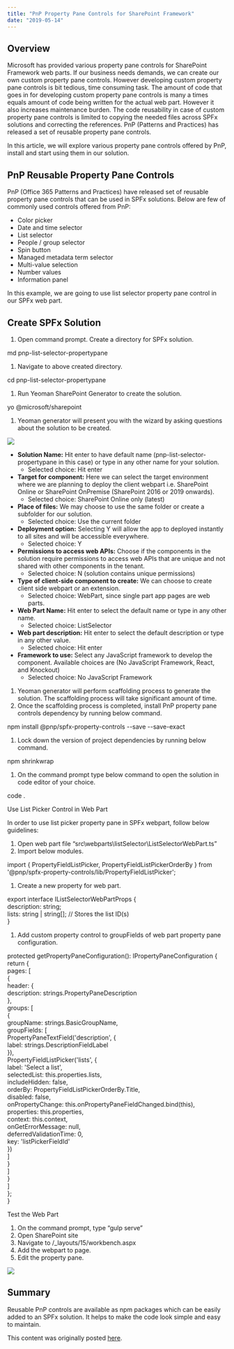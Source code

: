 ```yaml
---
title: "PnP Property Pane Controls for SharePoint Framework"
date: "2019-05-14"
---
```


## Overview

Microsoft has provided various property pane controls for SharePoint Framework web parts. If our business needs demands, we can create our own custom property pane controls. However developing custom property pane controls is bit tedious, time consuming task. The amount of code that goes in for developing custom property pane controls is many a times equals amount of code being written for the actual web part. However it also increases maintenance burden. The code reusability in case of custom property pane controls is limited to copying the needed files across SPFx solutions and correcting the references. PnP (Patterns and Practices) has released a set of reusable property pane controls.

In this article, we will explore various property pane controls offered by PnP, install and start using them in our solution.

## PnP Reusable Property Pane Controls

PnP (Office 365 Patterns and Practices) have released set of reusable property pane controls that can be used in SPFx solutions. Below are few of commonly used controls offered from PnP:

- Color picker
- Date and time selector
- List selector
- People / group selector
- Spin button
- Managed metadata term selector
- Multi-value selection
- Number values
- Information panel

In this example, we are going to use list selector property pane control in our SPFx web part.

## Create SPFx Solution

1. Open command prompt. Create a directory for SPFx solution.

md pnp-list-selector-propertypane

1. Navigate to above created directory.

cd pnp-list-selector-propertypane

1. Run Yeoman SharePoint Generator to create the solution.

yo @microsoft/sharepoint

1. Yeoman generator will present you with the wizard by asking questions about the solution to be created.

![](https://nanddeepnachanblogs.com/wp-content/uploads/2020/03/word-image-379.png)

- **Solution Name:** Hit enter to have default name (pnp-list-selector-propertypane in this case) or type in any other name for your solution.
    - Selected choice: Hit enter
- **Target for component:** Here we can select the target environment where we are planning to deploy the client webpart i.e. SharePoint Online or SharePoint OnPremise (SharePoint 2016 or 2019 onwards).
    - Selected choice: SharePoint Online only (latest)
- **Place of files:** We may choose to use the same folder or create a subfolder for our solution.
    - Selected choice: Use the current folder
- **Deployment option:** Selecting Y will allow the app to deployed instantly to all sites and will be accessible everywhere.
    - Selected choice: Y
- **Permissions to access web APIs:** Choose if the components in the solution require permissions to access web APIs that are unique and not shared with other components in the tenant.
    - Selected choice: N (solution contains unique permissions)
- **Type of client-side component to create:** We can choose to create client side webpart or an extension.
    - Selected choice: WebPart, since single part app pages are web parts.
- **Web Part Name:** Hit enter to select the default name or type in any other name.
    - Selected choice: ListSelector
- **Web part description:** Hit enter to select the default description or type in any other value.
    - Selected choice: Hit enter
- **Framework to use:** Select any JavaScript framework to develop the component. Available choices are (No JavaScript Framework, React, and Knockout)
    - Selected choice: No JavaScript Framework

1. Yeoman generator will perform scaffolding process to generate the solution. The scaffolding process will take significant amount of time.
2. Once the scaffolding process is completed, install PnP property pane controls dependency by running below command.

npm install @pnp/spfx-property-controls --save --save-exact

1. Lock down the version of project dependencies by running below command.

npm shrinkwrap

1. On the command prompt type below command to open the solution in code editor of your choice.

code .

Use List Picker Control in Web Part

In order to use list picker property pane in SPFx webpart, follow below guidelines:

1. Open web part file “src\\webparts\\listSelector\\ListSelectorWebPart.ts”
2. Import below modules.

import { PropertyFieldListPicker, PropertyFieldListPickerOrderBy } from '@pnp/spfx-property-controls/lib/PropertyFieldListPicker';

1. Create a new property for web part.

export interface IListSelectorWebPartProps {  
  description: string;  
  lists: string | string\[\]; // Stores the list ID(s)  
}

1. Add custom property control to groupFields of web part property pane configuration.

protected getPropertyPaneConfiguration(): IPropertyPaneConfiguration {  
  return {  
    pages: \[  
      {  
        header: {  
          description: strings.PropertyPaneDescription  
        },  
        groups: \[  
          {  
            groupName: strings.BasicGroupName,  
            groupFields: \[  
              PropertyPaneTextField('description', {  
                label: strings.DescriptionFieldLabel  
              }),  
              PropertyFieldListPicker('lists', {  
                label: 'Select a list',  
                selectedList: this.properties.lists,  
                includeHidden: false,  
                orderBy: PropertyFieldListPickerOrderBy.Title,  
                disabled: false,  
                onPropertyChange: this.onPropertyPaneFieldChanged.bind(this),  
                properties: this.properties,  
                context: this.context,  
                onGetErrorMessage: null,  
                deferredValidationTime: 0,  
                key: 'listPickerFieldId'  
              })  
            \]  
          }  
        \]  
      }  
    \]  
  };  
}

Test the Web Part

1. On the command prompt, type “gulp serve”
2. Open SharePoint site
3. Navigate to /\_layouts/15/workbench.aspx
4. Add the webpart to page.
5. Edit the property pane.

![](https://nanddeepnachanblogs.com/wp-content/uploads/2020/03/word-image-380.png)

## Summary

Reusable PnP controls are available as npm packages which can be easily added to an SPFx solution. It helps to make the code look simple and easy to maintain.

This content was originally posted [here](https://www.c-sharpcorner.com/article/pnp-property-pane-controls-for-sharepoint-framework/).
